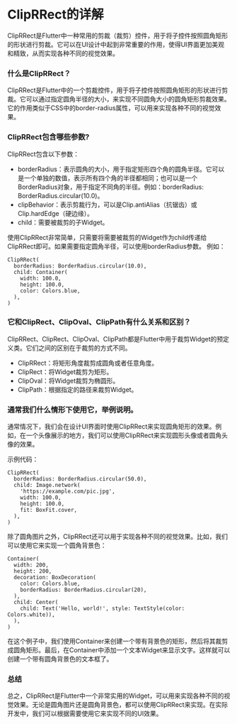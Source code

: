ClipRRect的详解
======

ClipRRect是Flutter中一种常用的剪裁（裁剪）控件，用于将子控件按照圆角矩形的形状进行剪裁。它可以在UI设计中起到非常重要的作用，使得UI界面更加美观和精致，从而实现各种不同的视觉效果。

### 什么是ClipRRect？

ClipRRect是Flutter中的一个剪裁控件，用于将子控件按照圆角矩形的形状进行剪裁。它可以通过指定圆角半径的大小，来实现不同圆角大小的圆角矩形剪裁效果。它的作用类似于CSS中的border-radius属性，可以用来实现各种不同的视觉效果。


### ClipRRect包含哪些参数?

ClipRRect包含以下参数：

- borderRadius：表示圆角的大小，用于指定矩形四个角的圆角半径。它可以是一个单独的数值，表示所有四个角的半径都相同；也可以是一个BorderRadius对象，用于指定不同角的半径。例如：borderRadius: BorderRadius.circular(10.0)。
- clipBehavior：表示剪裁行为，可以是Clip.antiAlias（抗锯齿）或Clip.hardEdge（硬边缘）。
- child：需要被裁剪的子Widget。

使用ClipRRect非常简单，只需要将需要被裁剪的Widget作为child传递给ClipRRect即可。如果需要指定圆角半径，可以使用borderRadius参数。 例如：

```
ClipRRect(
  borderRadius: BorderRadius.circular(10.0),
  child: Container(
    width: 100.0,
    height: 100.0,
    color: Colors.blue,
  ),
)
```


### 它和ClipRect、ClipOval、ClipPath有什么关系和区别？

ClipRRect、ClipRect、ClipOval、ClipPath都是Flutter中用于裁剪Widget的预定义类。它们之间的区别在于裁剪的方式不同。

- ClipRRect：将矩形角度裁剪成圆角或者任意角度。
- ClipRect：将Widget裁剪为矩形。
- ClipOval：将Widget裁剪为椭圆形。
- ClipPath：根据指定的路径来裁剪Widget。

### 通常我们什么情形下使用它，举例说明。

通常情况下，我们会在设计UI界面时使用ClipRRect来实现圆角矩形的效果。例如，在一个头像展示的地方，我们可以使用ClipRRect来实现圆形头像或者圆角头像的效果。

示例代码：

```
ClipRRect(
  borderRadius: BorderRadius.circular(50.0),
  child: Image.network(
    'https://example.com/pic.jpg',
    width: 100.0,
    height: 100.0,
    fit: BoxFit.cover,
  ),
)
```

除了圆角图片之外，ClipRRect还可以用于实现各种不同的视觉效果。比如，我们可以使用它来实现一个圆角背景色：

```
Container(
  width: 200,
  height: 200,
  decoration: BoxDecoration(
    color: Colors.blue,
    borderRadius: BorderRadius.circular(20),
  ),
  child: Center(
    child: Text('Hello, world!', style: TextStyle(color: Colors.white)),
  ),
)
```
在这个例子中，我们使用Container来创建一个带有背景色的矩形，然后将其裁剪成圆角矩形。最后，在Container中添加一个文本Widget来显示文字。这样就可以创建一个带有圆角背景色的文本框了。


### 总结

总之，ClipRRect是Flutter中一个非常实用的Widget，可以用来实现各种不同的视觉效果。无论是圆角图片还是圆角背景色，都可以使用ClipRRect来实现。在实际开发中，我们可以根据需要使用它来实现不同的UI效果。
